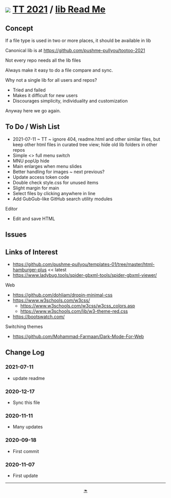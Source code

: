 # [![](https://pushme-pullyou.github.io/tootoo-2021/lib/assets/icons/mark-github.svg )](https://github.com/pushme-pullyou/tootoo-2021/ "Source code on GitHub" ) [TT 2021]( https://pushme-pullyou.github.io/tootoo-2021/ "Home page" ) / [lib Read Me]( https://pushme-pullyou.github.io/tootoo-2021/#lib/README.md)

<!--@@@
<div style=height:500px;overflow:hidden;width:100%;resize:both; ><iframe src=https://pushme-pullyou.github.io/tootoo-2021/ height=100% width=100% ></iframe></div>
_https://pushme-pullyou.github.io/tootoo-2021/_

### Full Screen: [tootoo 2021]( https://pushme-pullyou.github.io/tootoo-2021// )
@@@-->


## Concept

If a file type is used in two or more places, it should be available in lib

Canonical lib is at https://github.com/pushme-pullyou/tootoo-2021

Not every repo needs all the lib files

Always make it easy to do a file compare and sync.

Why not a single lib for all users and repos?

* Tried and failed
* Makes it difficult for new users
* Discourages simplicity, individuality and customization

Anyway here we go again.

## To Do / Wish List

* 2021-07-11 ~ TT ~ ignore 404, readme.html and other similar files, but keep other html files in curated tree view; hide old lib folders in other repos
* Simple <> full menu switch
* MNU popUp hide
* Main enlarges when menu slides
* Better handling for images ~ next previous?
* Update access token code
* Double check style.css for unused items
* Slight margin for main
* Select files by clicking anywhere in line
* Add GubGub-like GitHub search utility modules

Editor

* Edit and save HTML


## Issues


## Links of Interest

* https://github.com/pushme-pullyou/templates-01/tree/master/html-hamburger-plus << latest
* https://www.ladybug.tools/spider-gbxml-tools/spider-gbxml-viewer/

Web

* https://github.com/dohliam/dropin-minimal-css
* https://www.w3schools.com/w3css/
    * https://www.w3schools.com/w3css/w3css_colors.asp
    * https://www.w3schools.com/lib/w3-theme-red.css
* https://bootswatch.com/

Switching themes

* https://github.com/Mohammad-Farmaan/Dark-Mode-For-Web


## Change Log

### 2021-07-11

* update readme

### 2020-12-17

* Sync this file


### 2020-11-11

* Many updates

### 2020-09-18

* First commit

### 2020-11-07

* First update

***

<center><a href=javascript:window.scrollTo(0,0); class=aDingbat title="Scroll to top" > ❧ </a></center>
